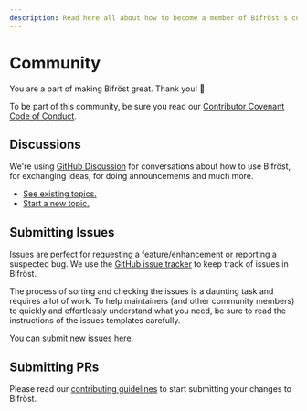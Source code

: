 ```yaml
---
description: Read here all about how to become a member of Bifröst's community.
---
```


# Community

You are a part of making Bifröst great. Thank you! 💪

To be part of this community, be sure you read our [Contributor Covenant Code of Conduct](code-of-conduct.md).

## Discussions

We're using [GitHub Discussion](https://github.com/engity-com/bifroest/discussions) for conversations about how to use Bifröst, for exchanging ideas, for doing announcements and much more.

* [See existing topics.](https://github.com/engity-com/bifroest/discussions)
* [Start a new topic.](https://github.com/engity-com/bifroest/discussions/new/choose)

## Submitting Issues

Issues are perfect for requesting a feature/enhancement or reporting a suspected bug. We use the [GitHub issue tracker](https://github.com/engity-com/bifroest/issues) to keep track of issues in Bifröst.

The process of sorting and checking the issues is a daunting task and requires a lot of work. To help maintainers (and other community members) to quickly and effortlessly understand what you need, be sure to read the instructions of the issues templates carefully.

[You can submit new issues here.](https://github.com/engity-com/bifroest/issues/new/choose)

## Submitting PRs

Please read our [contributing guidelines](contributing.md) to start submitting your changes to Bifröst.
